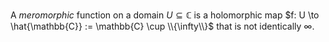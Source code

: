 A *meromorphic* function on a domain $U \subseteq \mathbb{C}$ is a holomorphic map $f: U \to \hat{\mathbb{C}} := \mathbb{C} \cup \\{\infty\\}$ that is not identically $\infty$.
